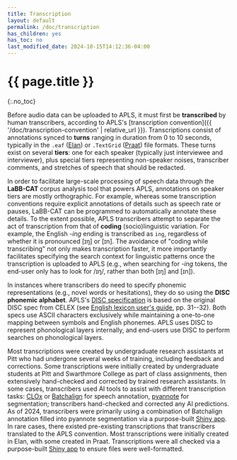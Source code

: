 ```yaml
---
title: Transcription
layout: default
permalink: /doc/transcription
has_children: yes
has_toc: no
last_modified_date: 2024-10-15T14:12:36-04:00
---
```


# {{ page.title }}
{:.no_toc}

Before audio data can be uploaded to APLS, it must first be **transcribed** by human transcribers, according to APLS's [transcription convention]({{ '/doc/transcription-convention' | relative_url }}).
Transcriptions consist of annotations synced to **turns** ranging in duration from 0 to 10 seconds, typically in the `.eaf` ([Elan](https://archive.mpi.nl/tla/elan)) or `.TextGrid` ([Praat](http://www.fon.hum.uva.nl/praat/)) file formats.
These turns exist on several **tiers**: one for each speaker (typically just interviewee and interviewer), plus special tiers representing non-speaker noises, transcriber comments, and stretches of speech that should be redacted.

In order to facilitate large-scale processing of speech data through the **LaBB-CAT** corpus analysis tool that powers APLS, annotations on speaker tiers are mostly orthographic.
For example, whereas some transcription conventions require explicit annotations of details such as speech rate or pauses, LaBB-CAT can be programmed to automatically annotate these details.
To the extent possible, APLS transcribers attempt to separate the act of transcription from that of **coding** (socio)linguistic variation.
For example, the English _-ing_ ending is transcribed as `ing`, regardless of whether it is pronounced [ɪŋ] or [ɪn].
The avoidance of "coding while transcribing" not only makes transcription faster, it more importantly facilitates specifying the search context for linguistic patterns once the transcription is uploaded to APLS (e.g., when searching for _-ing_ tokens, the end-user only has to look for /ɪŋ/, rather than both [ɪŋ] and [ɪn]).

In instances where transcribers do need to specify phonemic representations (e.g., novel words or hesitations), they do so using the **DISC phonemic alphabet**.
APLS's [DISC specification](phonemic-transcription) is based on the original DISC spec from CELEX (see [English lexicon user's guide](https://catalog.ldc.upenn.edu/docs/LDC96L14/eug_let.pdf), pp. 31--32).
Both specs use ASCII characters exclusively while maintaining a one-to-one mapping between symbols and English phonemes.
APLS uses DISC to represent phonological layers internally, and end-users use DISC to perform searches on phonological layers.

Most transcriptions were created by undergraduate research assistants at Pitt who had undergone several weeks of training, including feedback and corrections.
Some transcriptions were initially created by undergraduate students at Pitt and Swarthmore College as part of class assignments, then extensively hand-checked and corrected by trained research assistants.
In some cases, transcribers used AI tools to assist with different transcription tasks: [CLOx](https://clox.ling.washington.edu/#/) or [Batchalign](https://github.com/TalkBank/batchalign) for speech annotation, [pyannote](https://github.com/pyannote/pyannote-audio) for segmentation;
transcribers hand-checked and corrected any AI predictions.
As of 2024, transcribers were primarily using a combination of Batchalign annotation filled into pyannote segmentation via a purpose-built [Shiny app](https://djvill.shinyapps.io/fill-batchalign-words/).
In rare cases, there existed pre-existing transcriptions that transcribers translated to the APLS convention.
Most transcriptions were initially created in Elan, with some created in Praat.
Transcriptions were all checked via a purpose-built [Shiny app](https://djvill.shinyapps.io/apls_elan_file_checker/) to ensure files were well-formatted.
